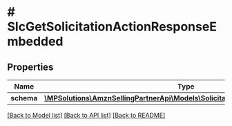 # # SlcGetSolicitationActionResponseEmbedded

## Properties

Name | Type | Description | Notes
------------ | ------------- | ------------- | -------------
**schema** | [**\MPSolutions\AmznSellingPartnerApi\Models\Solicitations\SlcGetSchemaResponse**](SlcGetSchemaResponse.md) |  | [optional]

[[Back to Model list]](../../README.md#models) [[Back to API list]](../../README.md#endpoints) [[Back to README]](../../README.md)
